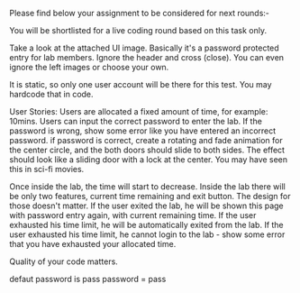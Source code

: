 
Please find below your assignment to be considered for next rounds:-

You will be shortlisted for a live coding round based on this task only.

Take a look at the attached UI image. Basically it's a password protected entry for lab members. Ignore the header and cross (close). You can even ignore the left images or choose your own.

It is static, so only one user account will be there for this test. You may hardcode that in code.

User Stories:
Users are allocated a fixed amount of time, for example: 10mins.
Users can input the correct password to enter the lab.
If the password is wrong, show some error like you have entered an incorrect password.
if password is correct, create a rotating and fade animation for the center circle, and the both doors should slide to both sides. The effect should look like a sliding door with a lock at the center. You may have seen this in sci-fi movies.

Once inside the lab, the time will start to decrease.
Inside the lab there will be only two features, current time remaining and exit button. The design for those doesn't matter.
If the user exited the lab, he will be shown this page with password entry again, with current remaining time.
If the user exhausted his time limit, he will be automatically exited from the lab.
If the user exhausted his time limit, he cannot login to the lab - show some error that you have exhausted your allocated time.

Quality of your code matters.

defaut password is  pass
password = pass